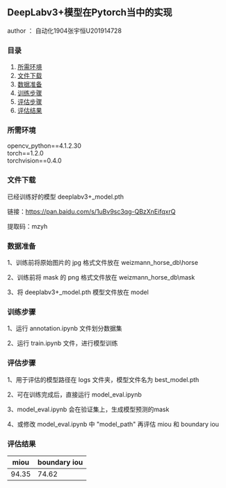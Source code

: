 DeepLabv3+模型在Pytorch当中的实现
---
author ： 自动化1904张宇恒U201914728
### 目录
1. [所需环境](#所需环境)
2. [文件下载](#文件下载)
3. [数据准备](#数据准备)
4. [训练步骤](#训练步骤)
5. [评估步骤](#评估步骤)
6. [评估结果](#评估结果)

### 所需环境
opencv_python==4.1.2.30\
torch==1.2.0\
torchvision==0.4.0

### 文件下载
已经训练好的模型 deeplabv3+_model.pth

链接：https://pan.baidu.com/s/1uBv9sc3qg-QBzXnEifqxrQ 

提取码：mzyh 

### 数据准备
1、训练前将原始图片的 jpg 格式文件放在 weizmann_horse_db\horse

2、训练前将 mask 的 png 格式文件放在 weizmann_horse_db\mask

3、将 deeplabv3+_model.pth 模型文件放在 model

### 训练步骤    
1、运行 annotation.ipynb 文件划分数据集

2、运行 train.ipynb 文件，进行模型训练
 

### 评估步骤
1、用于评估的模型路径在 logs 文件夹，模型文件名为 best_model.pth

2、可在训练完成后，直接运行 model_eval.ipynb

3、model_eval.ipynb 会在验证集上，生成模型预测的mask

4、或修改 model_eval.ipynb 中 "model_path" 再评估 miou 和 boundary iou


### 评估结果
| miou | boundary iou |
|------|--------------|
| 94.35  | 74.62        |
